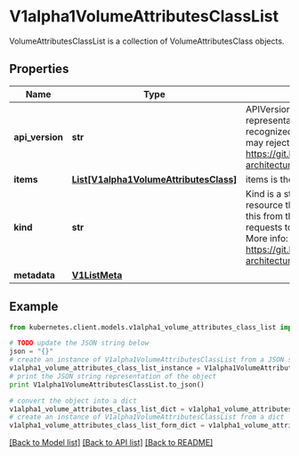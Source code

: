 # V1alpha1VolumeAttributesClassList

VolumeAttributesClassList is a collection of VolumeAttributesClass objects.

## Properties

Name | Type | Description | Notes
------------ | ------------- | ------------- | -------------
**api_version** | **str** | APIVersion defines the versioned schema of this representation of an object. Servers should convert recognized schemas to the latest internal value, and may reject unrecognized values. More info: https://git.k8s.io/community/contributors/devel/sig-architecture/api-conventions.md#resources | [optional] 
**items** | [**List[V1alpha1VolumeAttributesClass]**](V1alpha1VolumeAttributesClass.md) | items is the list of VolumeAttributesClass objects. | 
**kind** | **str** | Kind is a string value representing the REST resource this object represents. Servers may infer this from the endpoint the kubernetes.client submits requests to. Cannot be updated. In CamelCase. More info: https://git.k8s.io/community/contributors/devel/sig-architecture/api-conventions.md#types-kinds | [optional] 
**metadata** | [**V1ListMeta**](V1ListMeta.md) |  | [optional] 

## Example

```python
from kubernetes.client.models.v1alpha1_volume_attributes_class_list import V1alpha1VolumeAttributesClassList

# TODO update the JSON string below
json = "{}"
# create an instance of V1alpha1VolumeAttributesClassList from a JSON string
v1alpha1_volume_attributes_class_list_instance = V1alpha1VolumeAttributesClassList.from_json(json)
# print the JSON string representation of the object
print V1alpha1VolumeAttributesClassList.to_json()

# convert the object into a dict
v1alpha1_volume_attributes_class_list_dict = v1alpha1_volume_attributes_class_list_instance.to_dict()
# create an instance of V1alpha1VolumeAttributesClassList from a dict
v1alpha1_volume_attributes_class_list_form_dict = v1alpha1_volume_attributes_class_list.from_dict(v1alpha1_volume_attributes_class_list_dict)
```
[[Back to Model list]](../README.md#documentation-for-models) [[Back to API list]](../README.md#documentation-for-api-endpoints) [[Back to README]](../README.md)



